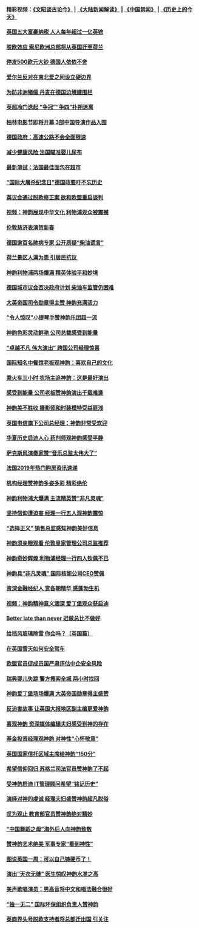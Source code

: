 #### 精彩视频：[《文昭谈古论今》](https://github.com/gfw-breaker/wenzhao) | [《大陆新闻解读》](https://github.com/gfw-breaker/ntdtv-comedy) | [《中国禁闻》](https://github.com/gfw-breaker/ntdtv-news) | [《历史上的今天》](https://github.com/gfw-breaker/today-in-history) 

#### [英国五大富豪纳税 人人每年超过一亿英镑](../pages/nsc974/n11016706.md?t=02010330) 

#### [脱欧效应 索尼欧洲总部将从英国迁至荷兰](../pages/nsc974/n11015209.md?t=02010330) 

#### [停发500欧元大钞 德国人依依不舍](../pages/nsc974/n11015417.md?t=02010330) 

#### [爱尔兰反对在南北爱之间设立硬边界](../pages/nsc974/n11015382.md?t=02010330) 

#### [为防非洲猪瘟 丹麦在德国边境建围栏](../pages/nsc974/n11014368.md?t=02010330) 

#### [英超冷门迭起 “争冠”“争四”扑朔迷离](../pages/nsc974/n11014053.md?t=02010330) 

#### [柏林电影节即将开幕 3部中国导演作品入围](../pages/nsc974/n11013824.md?t=02010330) 

#### [德国政府：高速公路不会全面限速](../pages/nsc974/n11013841.md?t=02010330) 

#### [减少健康风险 法国瞄准婴儿尿布](../pages/nsc974/n11012630.md?t=02010330) 

#### [最新测试：法国最佳面包在超市](../pages/nsc974/n11012842.md?t=02010330) 

#### [“国际大屠杀纪念日”德国政要吁不忘历史](../pages/nsc974/n11012513.md?t=02010330) 

#### [英议会通过脱欧修正案 欲和欧盟重启谈判](../pages/nsc974/n11011622.md?t=02010330) 

#### [视频：神韵展现中华文化 利物浦观众被震撼](../pages/nsc974/n11011005.md?t=02010330) 

#### [伦敦慈济表演贺新春](../pages/nsc974/n11011139.md?t=02010330) 

#### [德国逾百名肺病专家 公开质疑“柴油谎言”](../pages/nsc974/n11010325.md?t=02010330) 

#### [荷兰景区人满为患 引居民抗议 ](../pages/nsc974/n11010747.md?t=02010330) 

#### [神韵利物浦两场爆满 精英体验平和妙境](../pages/nsc974/n11010417.md?t=02010330) 

#### [德国城市议会否决政府计划 柴油车监管仍困难](../pages/nsc974/n11010716.md?t=02010330) 

#### [大英帝国司令勋章得主赞 神韵充满活力](../pages/nsc974/n11009434.md?t=02010330) 

#### [“令人惊叹”小提琴手赞神韵乐团超一流](../pages/nsc974/n11009535.md?t=02010330) 

#### [神韵色彩灵动鲜艳 公司总裁感受到能量](../pages/nsc974/n11009391.md?t=02010330) 

#### [“卓越不凡 伟大演出” 跨国公司经理惊喜](../pages/nsc974/n11009359.md?t=02010330) 

#### [国际知名中餐馆老板观神韵：喜欢自己的文化](../pages/nsc974/n11009314.md?t=02010330) 

#### [乘火车三小时 农场主追神韵：这是最好演出](../pages/nsc974/n11009299.md?t=02010330) 

#### [感受到能量 公司老板赞神韵演出千载难逢](../pages/nsc974/n11009226.md?t=02010330) 

#### [神韵美不胜收 摄影师和时装模特受益匪浅](../pages/nsc974/n11009171.md?t=02010330) 

#### [英国电信旗下公司总经理：神韵非常受欢迎](../pages/nsc974/n11008992.md?t=02010330) 

#### [华夏历史启迪人心 药剂师观神韵感受平静](../pages/nsc974/n11007232.md?t=02010330) 

#### [萨克斯风演奏家赞“音乐总监太伟大了”](../pages/nsc974/n11007174.md?t=02010330) 

#### [法国2019年热门购房资讯速递](../pages/nsc974/n10947033.md?t=02010330) 

#### [机构经理赞神韵多姿多彩 精彩绝伦](../pages/nsc974/n11006484.md?t=02010330) 

#### [神韵利物浦大爆满 主流精英赞“非凡灵魂”](../pages/nsc974/n11006697.md?t=02010330) 

#### [坚持信仰遭迫害 经理一行五人观神韵震惊](../pages/nsc974/n11006523.md?t=02010330) 

#### [“选择正义” 销售总监感知神韵美好信息](../pages/nsc974/n11006437.md?t=02010330) 

#### [神韵须亲眼观看 伦敦皇家管理公司总监推荐](../pages/nsc974/n11006402.md?t=02010330) 

#### [神韵奇妙辉煌 利物浦经理一行四人钦佩不已](../pages/nsc974/n11006397.md?t=02010330) 

#### [神韵具“非凡灵魂” 国际核能公司CEO赞佩](../pages/nsc974/n11006353.md?t=02010330) 

#### [资深金融经纪人 赏各朝精华 感蓬勃生机](../pages/nsc974/n11006347.md?t=02010330) 

#### [视频：神韵精神意义涵深 爱丁堡观众获启迪](../pages/nsc974/n11004622.md?t=02010330) 

#### [Better late than never 迟做总比不做好](../pages/nsc974/n11004768.md?t=02010330) 

#### [给挡风玻璃除雪 你会吗？（英国篇）](../pages/nsc974/n11004765.md?t=02010330) 

#### [在英国雪天如何安全驾车](../pages/nsc974/n11004758.md?t=02010330) 

#### [欧盟官员促成员国严肃评估中企安全风险](../pages/nsc974/n11004719.md?t=02010330) 

#### [瑞典婴儿失踪 警方搜索全城 两小时找回](../pages/nsc974/n11004065.md?t=02010330) 

#### [神韵爱丁堡场场爆满 大英帝国勋章得主盛赞](../pages/nsc974/n11003114.md?t=02010330) 

#### [反迫害故事 让英国大报地区副主编更爱神韵](../pages/nsc974/n11003184.md?t=02010330) 

#### [喜观神韵 资深媒体编辑夫妇感受到神的存在](../pages/nsc974/n11003116.md?t=02010330) 

#### [基金投资经理观神韵 对神性“心怀敬意”](../pages/nsc974/n11003069.md?t=02010330) 

#### [英国国家信托区域主席给神韵“150分”](../pages/nsc974/n11003048.md?t=02010330) 

#### [希望信仰回归 苏格兰司法官员赞神韵了不起](../pages/nsc974/n11003060.md?t=02010330) 

#### [受神韵启迪 IT管理顾问希望“铭记历史”](../pages/nsc974/n11003055.md?t=02010330) 

#### [演绎对神的虔诚 经理夫妇盛赞神韵超凡脱俗](../pages/nsc974/n11003014.md?t=02010330) 

#### [叹为观止 教育部官员赞神韵绝对精妙](../pages/nsc974/n11003000.md?t=02010330) 

#### [“中国舞蹈之母”海外后人向神韵致敬](../pages/nsc974/n11002983.md?t=02010330) 

#### [赞神韵艺术绝美 军事专家“看到神性”](../pages/nsc974/n11002960.md?t=02010330) 

#### [图说英国一周：可以自己铸硬币了！](../pages/nsc974/n11002835.md?t=02010330) 

#### [演出“天衣无缝” 医生惊叹神韵水准之高](../pages/nsc974/n11002806.md?t=02010330) 

#### [美声歌唱演员：男高音将中文和唱法融合很好](../pages/nsc974/n11002784.md?t=02010330) 

#### [“独一无二” 国际环保组织负责人赞神韵](../pages/nsc974/n11002679.md?t=02010330) 

#### [英商界头号脱欧支持者将总部迁出国 引关注](../pages/nsc974/n11002435.md?t=02010330) 

